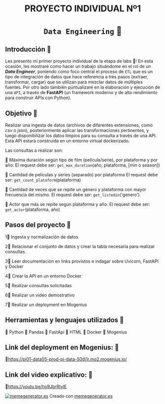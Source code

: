 
# <h1 align=center> **PROYECTO INDIVIDUAL Nº1** </h1>

# <h1 align=center>**`Data Engineering` :construction_worker:**</h1>

## **Introducción :paperclip:**

Les presento mi primer proyecto individual de la etapa de labs :microscope:!
En esta ocasión, les mostraré como hacer un trabajo situándome en el rol de un ***Data Engineer***, poniendo como foco central el proceso de `ETL` que es un tipo de integración de datos que hace referencia a tres pasos (extraer, transformar, cargar) que se utilizan para mezclar datos de múltiples fuentes. Por otro lado también puntualizaré en la elaboración y ejecución de una `API`, a través de **FastAPI** (un framework moderno y de alto rendimiento para construir APIs con Python).


## **Objetivo :paperclip:**

Realizar una ingesta de datos (archivos de diferentes extensiones, como *csv* o *json*), posteriormente aplicar las transformaciones pertinentes, y luego disponibilizar los datos limpios para su consulta a través de una API. Esta API estará construida en un entorno virtual dockerizado.

Las consultas a realizar son:

:small_orange_diamond: Máxima duración según tipo de film (película/serie), por plataforma y por año:
    El request debe ser: `get_max_duration`(año, plataforma, [min o season])

:small_orange_diamond: Cantidad de películas y series (separado) por plataforma
    El request debe ser: `get_count_plataform`(plataforma)  
  
:small_orange_diamond: Cantidad de veces que se repite un género y plataforma con mayor frecuencia del mismo.
    El request debe ser: `get_listedin`('genero')  

:small_orange_diamond: Actor que más se repite según plataforma y año.
  El request debe ser: `get_actor`(plataforma, año)
  
## **Pasos del proyecto :paperclip:**

1:small_orange_diamond: Ingesta y normalización de datos

2:small_orange_diamond: Relacionar el conjunto de datos y crear la tabla necesaria para realizar consultas. 

3:small_orange_diamond: Leer documentación en links provistos e indagar sobre Uvicorn, FastAPI y Docker

4:small_orange_diamond: Crear la API en un entorno Docker 

5:small_orange_diamond: Realizar consultas solicitadas

6:small_orange_diamond: Realizar un video demostrativo

7:small_orange_diamond: Realizar un deployment en Mogenius 

## **Herramientas y lenguajes utilizados :paperclip:**

:small_orange_diamond: Python
:small_orange_diamond: Pandas
:small_orange_diamond: FastApi
:small_orange_diamond: HTML
:small_orange_diamond: Docker
:small_orange_diamond: Mogenius

## **Link del deployment en Mogenius: :paperclip:**

:small_orange_diamond:https://pi01-data05-prod-pi-data-50dj1r.mo2.mogenius.io/

## **Link del video explicativo: :paperclip:**

:small_orange_diamond:https://youtu.be/ho9JbrRIvlE

<a href='https://www.memegenerator.es/meme/30451188'><img src='https://cdn.memegenerator.es/imagenes/memes/full/30/45/30451188.jpg' alt='memegenerator.es' border='0'></a> Creado con <a target='_blank' href='https://www.memegenerator.es'>memegenerator.es</a>

